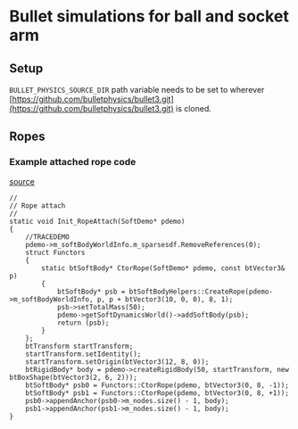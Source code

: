 # Bullet simulations for ball and socket arm

## Setup

`BULLET_PHYSICS_SOURCE_DIR` path variable needs to be set to wherever [https://github.com/bulletphysics/bullet3.git](https://github.com/bulletphysics/bullet3.git) is cloned.

## Ropes

### Example attached rope code

[source](https://github.com/bulletphysics/bullet3/blob/master/examples/SoftDemo/SoftDemo.cpp#L504)
```
//
// Rope attach
//
static void Init_RopeAttach(SoftDemo* pdemo)
{
	//TRACEDEMO
	pdemo->m_softBodyWorldInfo.m_sparsesdf.RemoveReferences(0);
	struct Functors
	{
		static btSoftBody* CtorRope(SoftDemo* pdemo, const btVector3& p)
		{
			btSoftBody* psb = btSoftBodyHelpers::CreateRope(pdemo->m_softBodyWorldInfo, p, p + btVector3(10, 0, 0), 8, 1);
			psb->setTotalMass(50);
			pdemo->getSoftDynamicsWorld()->addSoftBody(psb);
			return (psb);
		}
	};
	btTransform startTransform;
	startTransform.setIdentity();
	startTransform.setOrigin(btVector3(12, 8, 0));
	btRigidBody* body = pdemo->createRigidBody(50, startTransform, new btBoxShape(btVector3(2, 6, 2)));
	btSoftBody* psb0 = Functors::CtorRope(pdemo, btVector3(0, 8, -1));
	btSoftBody* psb1 = Functors::CtorRope(pdemo, btVector3(0, 8, +1));
	psb0->appendAnchor(psb0->m_nodes.size() - 1, body);
	psb1->appendAnchor(psb1->m_nodes.size() - 1, body);
}
```